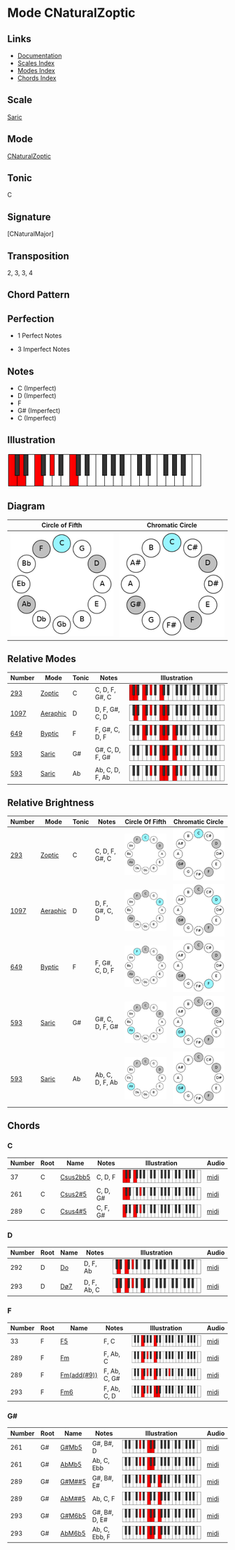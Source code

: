 # Mode CNaturalZoptic

## Links

- [Documentation](README.md)
- [Scales Index](Scales.md)
- [Modes Index](Modes.md)
- [Chords Index](Chords.md)

## Scale

[Saric](ScaleSaric.md)

## Mode

[CNaturalZoptic](ModeCNaturalZoptic.md)

## Tonic

C

## Signature

[CNaturalMajor]

## Transposition

2, 3, 3, 4

## Chord Pattern



## Perfection

 - 1 Perfect Notes

 - 3 Imperfect Notes

## Notes

- C (Imperfect)
- D (Imperfect)
- F
- G# (Imperfect)
- C (Imperfect)

## Illustration

![CNaturalZoptic](ModeCNaturalZoptic.png)

## Diagram

| Circle of Fifth | Chromatic Circle |
|-----------------|------------------|
| ![CNaturalZoptic](CircleOfFifthModeCNaturalZoptic.png) | ![CNaturalZoptic](ChromaticCircleModeCNaturalZoptic.png) |
## Relative Modes

| Number | Mode | Tonic | Notes | Illustration |
|--------|------|-------|-------|--------------|
| [293](https://ianring.com/musictheory/scales/293) | [Zoptic](ModeZoptic.md) | C | C, D, F, G#, C | ![CNaturalZoptic](ModeCNaturalZoptic.png) |
| [1097](https://ianring.com/musictheory/scales/1097) | [Aeraphic](ModeAeraphic.md) | D | D, F, G#, C, D | ![DNaturalAeraphic](ModeDNaturalAeraphic.png) |
| [649](https://ianring.com/musictheory/scales/649) | [Byptic](ModeByptic.md) | F | F, G#, C, D, F | ![FNaturalByptic](ModeFNaturalByptic.png) |
| [593](https://ianring.com/musictheory/scales/593) | [Saric](ModeSaric.md) | G# | G#, C, D, F, G# | ![GSharpSaric](ModeGSharpSaric.png) |
| [593](https://ianring.com/musictheory/scales/593) | [Saric](ModeSaric.md) | Ab | Ab, C, D, F, Ab | ![AFlatSaric](ModeAFlatSaric.png) |
## Relative Brightness

| Number | Mode | Tonic | Notes | Circle Of Fifth | Chromatic Circle |
|--------|------|-------|-------|-----------------|------------------|
| [293](https://ianring.com/musictheory/scales/293) | [Zoptic](ModeZoptic.md) | C | C, D, F, G#, C | ![CNaturalZoptic](CircleOfFifthModeCNaturalZoptic.png) | ![CNaturalZoptic](ChromaticCircleModeCNaturalZoptic.png) 
| [1097](https://ianring.com/musictheory/scales/1097) | [Aeraphic](ModeAeraphic.md) | D | D, F, G#, C, D | ![DNaturalAeraphic](CircleOfFifthModeDNaturalAeraphic.png) | ![DNaturalAeraphic](ChromaticCircleModeDNaturalAeraphic.png) 
| [649](https://ianring.com/musictheory/scales/649) | [Byptic](ModeByptic.md) | F | F, G#, C, D, F | ![FNaturalByptic](CircleOfFifthModeFNaturalByptic.png) | ![FNaturalByptic](ChromaticCircleModeFNaturalByptic.png) 
| [593](https://ianring.com/musictheory/scales/593) | [Saric](ModeSaric.md) | G# | G#, C, D, F, G# | ![GSharpSaric](CircleOfFifthModeGSharpSaric.png) | ![GSharpSaric](ChromaticCircleModeGSharpSaric.png) 
| [593](https://ianring.com/musictheory/scales/593) | [Saric](ModeSaric.md) | Ab | Ab, C, D, F, Ab | ![AFlatSaric](CircleOfFifthModeAFlatSaric.png) | ![AFlatSaric](ChromaticCircleModeAFlatSaric.png) 

## Chords

### C

| Number | Root | Name | Notes | Illustration | Audio |
|--------|------|------|-------|--------------|-------|
| 37 | C | [Csus2bb5](ChordCNaturalSuspendedSecondDoubleFlatFifth.md) | C, D, F | ![Csus2bb5](ChordCNaturalSuspendedSecondDoubleFlatFifthRootPosition.png) | [midi](ChordCNaturalSuspendedSecondDoubleFlatFifthRootPosition.mid) |
| 261 | C | [Csus2#5](ChordCNaturalSuspendedSecondSharpFifth.md) | C, D, G# | ![Csus2#5](ChordCNaturalSuspendedSecondSharpFifthRootPosition.png) | [midi](ChordCNaturalSuspendedSecondSharpFifthRootPosition.mid) |
| 289 | C | [Csus4#5](ChordCNaturalSuspendedFourthSharpFifth.md) | C, F, G# | ![Csus4#5](ChordCNaturalSuspendedFourthSharpFifthRootPosition.png) | [midi](ChordCNaturalSuspendedFourthSharpFifthRootPosition.mid) |

### D

| Number | Root | Name | Notes | Illustration | Audio |
|--------|------|------|-------|--------------|-------|
| 292 | D | [Do](ChordDNaturalDiminished.md) | D, F, Ab | ![Do](ChordDNaturalDiminishedRootPosition.png) | [midi](ChordDNaturalDiminishedRootPosition.mid) |
| 293 | D | [Dø7](ChordDNaturalHalfDiminishedSeventh.md) | D, F, Ab, C | ![Dø7](ChordDNaturalHalfDiminishedSeventhRootPosition.png) | [midi](ChordDNaturalHalfDiminishedSeventhRootPosition.mid) |

### F

| Number | Root | Name | Notes | Illustration | Audio |
|--------|------|------|-------|--------------|-------|
| 33 | F | [F5](ChordFNaturalPowerChord.md) | F, C | ![F5](ChordFNaturalPowerChordRootPosition.png) | [midi](ChordFNaturalPowerChordRootPosition.mid) |
| 289 | F | [Fm](ChordFNaturalMinor.md) | F, Ab, C | ![Fm](ChordFNaturalMinorRootPosition.png) | [midi](ChordFNaturalMinorRootPosition.mid) |
| 289 | F | [Fm(add(#9))](ChordFNaturalMinorAddSharpNinth.md) | F, Ab, C, G# | ![Fm(add(#9))](ChordFNaturalMinorAddSharpNinthRootPosition.png) | [midi](ChordFNaturalMinorAddSharpNinthRootPosition.mid) |
| 293 | F | [Fm6](ChordFNaturalMinorSixth.md) | F, Ab, C, D | ![Fm6](ChordFNaturalMinorSixthRootPosition.png) | [midi](ChordFNaturalMinorSixthRootPosition.mid) |

### G#

| Number | Root | Name | Notes | Illustration | Audio |
|--------|------|------|-------|--------------|-------|
| 261 | G# | [G#Mb5](ChordGSharpMajorFlatFifth.md) | G#, B#, D | ![G#Mb5](ChordGSharpMajorFlatFifthRootPosition.png) | [midi](ChordGSharpMajorFlatFifthRootPosition.mid) |
| 261 | G# | [AbMb5](ChordAFlatMajorFlatFifth.md) | Ab, C, Ebb | ![AbMb5](ChordAFlatMajorFlatFifthRootPosition.png) | [midi](ChordAFlatMajorFlatFifthRootPosition.mid) |
| 289 | G# | [G#M##5](ChordGSharpMajorDoubleSharpFifth.md) | G#, B#, E# | ![G#M##5](ChordGSharpMajorDoubleSharpFifthRootPosition.png) | [midi](ChordGSharpMajorDoubleSharpFifthRootPosition.mid) |
| 289 | G# | [AbM##5](ChordAFlatMajorDoubleSharpFifth.md) | Ab, C, F | ![AbM##5](ChordAFlatMajorDoubleSharpFifthRootPosition.png) | [midi](ChordAFlatMajorDoubleSharpFifthRootPosition.mid) |
| 293 | G# | [G#M6b5](ChordGSharpMajorSixthFlatFifth.md) | G#, B#, D, E# | ![G#M6b5](ChordGSharpMajorSixthFlatFifthRootPosition.png) | [midi](ChordGSharpMajorSixthFlatFifthRootPosition.mid) |
| 293 | G# | [AbM6b5](ChordAFlatMajorSixthFlatFifth.md) | Ab, C, Ebb, F | ![AbM6b5](ChordAFlatMajorSixthFlatFifthRootPosition.png) | [midi](ChordAFlatMajorSixthFlatFifthRootPosition.mid) |

